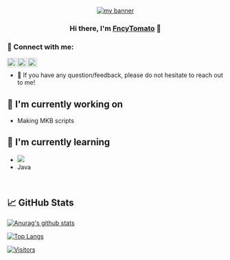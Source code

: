 
<p align="center">
  <a href="https://www.yushi.dev/" target="_blank" rel="noreferrer"><img src="https://user-images.githubusercontent.com/101303514/157578721-6d7d35ed-049b-4885-90fd-22f69570fea0.png" alt="my banner"></a>
</p>

<h3 align="center">
Hi there, I'm <a href="https://www.tomato/" target="_blank" rel="noreferrer">FncyTomato</a> 👋
</h3>

### 🤝 Connect with me:

<a href="https://www.linkedin.com/in//"><img align="left" src="https://raw.githubusercontent.com/yushi1007/yushi1007/main/images/linkedin.svg" alt="Yu Shi | LinkedIn" width="21px"/></a>
<a href="https://instagram.com/"><img align="left" src="https://raw.githubusercontent.com/yushi1007/yushi1007/main/images/instagram.svg" alt="Yu Shi | Instagram" width="21px"/></a>
<a href="https://.medium.com/"><img align="left" src="https://raw.githubusercontent.com/yushi1007/yushi1007/main/images/medium.svg" alt="Yu Shi | Medium" width="21px"/></a>
</br>
- 💬 If you have any question/feedback, please do not hesitate to reach out to me!

## 🔭 I'm currently working on

- Making MKB scripts

## 🌱 I'm currently learning

- ![](https://img.shields.io/badge/Code-JavaScript-informational?style=flat&logo=JavaScript&color=F7DF1E)
- Java

</br>

## 📈 GitHub Stats 

[![Anurag's github stats](https://github-readme-stats.vercel.app/api?username=fncytomato)](https://github.com/fncytomato)

[![Top Langs](https://github-readme-stats.vercel.app/api/top-langs/?username=fncytomato&layout=compact)](https://github.com/fncytomato)

[![Visitors](https://visitor-badge.glitch.me/badge?page_id=fncytomato.fncytomato)](https://www.tomato/)
